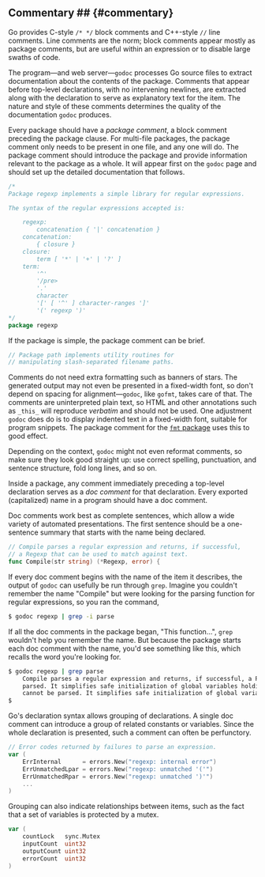 ## Commentary ## {#commentary}

Go provides C-style `/* */` block comments and C++-style `//` line comments. Line comments are the norm; block comments appear mostly as package comments, but are useful within an expression or to disable large swaths of code.

The program—and web server—`godoc` processes Go source files to extract documentation about the contents of the package. Comments that appear before top-level declarations, with no intervening newlines, are extracted along with the declaration to serve as explanatory text for the item. The nature and style of these comments determines the quality of the documentation `godoc` produces.

Every package should have a _package comment_, a block comment preceding the package clause. For multi-file packages, the package comment only needs to be present in one file, and any one will do. The package comment should introduce the package and provide information relevant to the package as a whole. It will appear first on the `godoc` page and should set up the detailed documentation that follows.

``` go
/*
Package regexp implements a simple library for regular expressions.

The syntax of the regular expressions accepted is:

    regexp:
        concatenation { '|' concatenation }
    concatenation:
        { closure }
    closure:
        term [ '*' | '+' | '?' ]
    term:
        '^'
        '/pre>
        '.'
        character
        '[' [ '^' ] character-ranges ']'
        '(' regexp ')'
*/
package regexp
```

If the package is simple, the package comment can be brief.

``` go
// Package path implements utility routines for
// manipulating slash-separated filename paths.
```

Comments do not need extra formatting such as banners of stars. The generated output may not even be presented in a fixed-width font, so don't depend on spacing for alignment—`godoc`, like `gofmt`, takes care of that. The comments are uninterpreted plain text, so HTML and other annotations such as `_this_` will reproduce _verbatim_ and should not be used. One adjustment `godoc` does do is to display indented text in a fixed-width font, suitable for program snippets. The package comment for the [`fmt` package](https://golang.org/pkg/fmt/) uses this to good effect.

Depending on the context, `godoc` might not even reformat comments, so make sure they look good straight up: use correct spelling, punctuation, and sentence structure, fold long lines, and so on.

Inside a package, any comment immediately preceding a top-level declaration serves as a _doc comment_ for that declaration. Every exported (capitalized) name in a program should have a doc comment.

Doc comments work best as complete sentences, which allow a wide variety of automated presentations. The first sentence should be a one-sentence summary that starts with the name being declared.

``` go
// Compile parses a regular expression and returns, if successful,
// a Regexp that can be used to match against text.
func Compile(str string) (*Regexp, error) {
```

If every doc comment begins with the name of the item it describes, the output of `godoc` can usefully be run through `grep`. Imagine you couldn't remember the name "Compile" but were looking for the parsing function for regular expressions, so you ran the command,

``` bash
$ godoc regexp | grep -i parse
```

If all the doc comments in the package began, "This function...", `grep` wouldn't help you remember the name. But because the package starts each doc comment with the name, you'd see something like this, which recalls the word you're looking for.

``` bash
$ godoc regexp | grep parse
    Compile parses a regular expression and returns, if successful, a Regexp
    parsed. It simplifies safe initialization of global variables holding
    cannot be parsed. It simplifies safe initialization of global variables
$
```

Go's declaration syntax allows grouping of declarations. A single doc comment can introduce a group of related constants or variables. Since the whole declaration is presented, such a comment can often be perfunctory.

``` go
// Error codes returned by failures to parse an expression.
var (
    ErrInternal      = errors.New("regexp: internal error")
    ErrUnmatchedLpar = errors.New("regexp: unmatched '('")
    ErrUnmatchedRpar = errors.New("regexp: unmatched ')'")
    ...
)
```

Grouping can also indicate relationships between items, such as the fact that a set of variables is protected by a mutex.

``` go
var (
    countLock   sync.Mutex
    inputCount  uint32
    outputCount uint32
    errorCount  uint32
)
```
